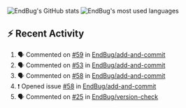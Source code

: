 ![EndBug's GitHub stats](https://github-readme-stats.vercel.app/api?username=endbug&show_icons=true)
![EndBug's most used languages](https://github-readme-stats.vercel.app/api/top-langs/?username=endbug&layout=compact)

## ⚡ Recent Activity

<!--START_SECTION:activity-->
1. 🗣 Commented on [#59](https://github.com//EndBug/add-and-commit/issues/59) in [EndBug/add-and-commit](https://github.com//EndBug/add-and-commit)
2. 🗣 Commented on [#53](https://github.com//EndBug/add-and-commit/issues/53) in [EndBug/add-and-commit](https://github.com//EndBug/add-and-commit)
3. 🗣 Commented on [#58](https://github.com//EndBug/add-and-commit/issues/58) in [EndBug/add-and-commit](https://github.com//EndBug/add-and-commit)
4. ❗️ Opened issue [#58](https://github.com//EndBug/add-and-commit/issues/58) in [EndBug/add-and-commit](https://github.com//EndBug/add-and-commit)
5. 🗣 Commented on [#25](https://github.com//EndBug/version-check/issues/25) in [EndBug/version-check](https://github.com//EndBug/version-check)
<!--END_SECTION:activity-->
